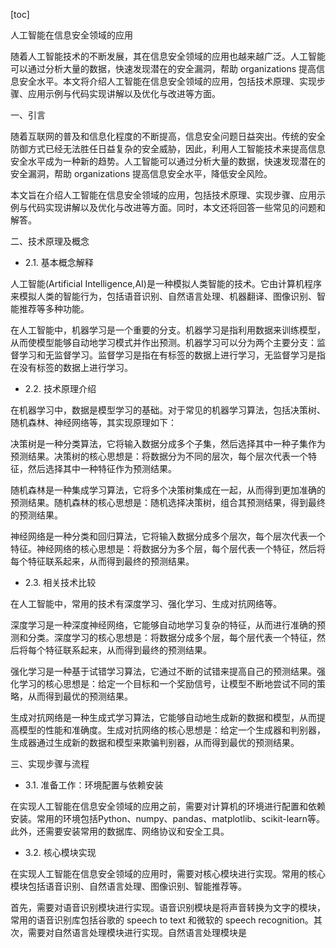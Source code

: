 
[toc]                    
                
                
人工智能在信息安全领域的应用

随着人工智能技术的不断发展，其在信息安全领域的应用也越来越广泛。人工智能可以通过分析大量的数据，快速发现潜在的安全漏洞，帮助 organizations 提高信息安全水平。本文将介绍人工智能在信息安全领域的应用，包括技术原理、实现步骤、应用示例与代码实现讲解以及优化与改进等方面。

一、引言

随着互联网的普及和信息化程度的不断提高，信息安全问题日益突出。传统的安全防御方式已经无法胜任日益复杂的安全威胁，因此，利用人工智能技术来提高信息安全水平成为一种新的趋势。人工智能可以通过分析大量的数据，快速发现潜在的安全漏洞，帮助 organizations 提高信息安全水平，降低安全风险。

本文旨在介绍人工智能在信息安全领域的应用，包括技术原理、实现步骤、应用示例与代码实现讲解以及优化与改进等方面。同时，本文还将回答一些常见的问题和解答。

二、技术原理及概念

- 2.1. 基本概念解释

人工智能(Artificial Intelligence,AI)是一种模拟人类智能的技术。它由计算机程序来模拟人类的智能行为，包括语音识别、自然语言处理、机器翻译、图像识别、智能推荐等多种功能。

在人工智能中，机器学习是一个重要的分支。机器学习是指利用数据来训练模型，从而使模型能够自动地学习模式并作出预测。机器学习可以分为两个主要分支：监督学习和无监督学习。监督学习是指在有标签的数据上进行学习，无监督学习是指在没有标签的数据上进行学习。

- 2.2. 技术原理介绍

在机器学习中，数据是模型学习的基础。对于常见的机器学习算法，包括决策树、随机森林、神经网络等，其实现原理如下：

决策树是一种分类算法，它将输入数据分成多个子集，然后选择其中一种子集作为预测结果。决策树的核心思想是：将数据分为不同的层次，每个层次代表一个特征，然后选择其中一种特征作为预测结果。

随机森林是一种集成学习算法，它将多个决策树集成在一起，从而得到更加准确的预测结果。随机森林的核心思想是：随机选择决策树，组合其预测结果，得到最终的预测结果。

神经网络是一种分类和回归算法，它将输入数据分成多个层次，每个层次代表一个特征。神经网络的核心思想是：将数据分为多个层，每个层代表一个特征，然后将每个特征联系起来，从而得到最终的预测结果。

- 2.3. 相关技术比较

在人工智能中，常用的技术有深度学习、强化学习、生成对抗网络等。

深度学习是一种深度神经网络，它能够自动地学习复杂的特征，从而进行准确的预测和分类。深度学习的核心思想是：将数据分成多个层，每个层代表一个特征，然后将每个特征联系起来，从而得到最终的预测结果。

强化学习是一种基于试错学习算法，它通过不断的试错来提高自己的预测结果。强化学习的核心思想是：给定一个目标和一个奖励信号，让模型不断地尝试不同的策略，从而得到最优的预测结果。

生成对抗网络是一种生成式学习算法，它能够自动地生成新的数据和模型，从而提高模型的性能和准确度。生成对抗网络的核心思想是：给定一个生成器和判别器，生成器通过生成新的数据和模型来欺骗判别器，从而得到最优的预测结果。

三、实现步骤与流程

- 3.1. 准备工作：环境配置与依赖安装

在实现人工智能在信息安全领域的应用之前，需要对计算机的环境进行配置和依赖安装。常用的环境包括Python、numpy、pandas、matplotlib、scikit-learn等。此外，还需要安装常用的数据库、网络协议和安全工具。

- 3.2. 核心模块实现

在实现人工智能在信息安全领域的应用时，需要对核心模块进行实现。常用的核心模块包括语音识别、自然语言处理、图像识别、智能推荐等。

首先，需要对语音识别模块进行实现。语音识别模块是将声音转换为文字的模块，常用的语音识别库包括谷歌的 speech to text 和微软的 speech recognition。其次，需要对自然语言处理模块进行实现。自然语言处理模块是


